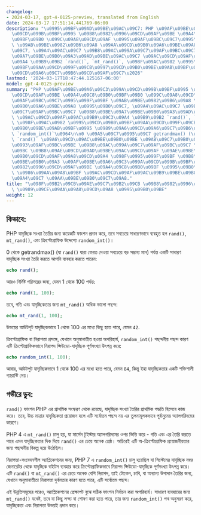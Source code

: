```yaml
---
changelog:
- 2024-03-17, gpt-4-0125-preview, translated from English
date: 2024-03-17 17:51:14.441769-06:00
description: "\u0995\u09BF\u09AD\u09BE\u09AC\u09C7: PHP \u09AF\u09BE\u09A6\u09C3\u099A\
  \u09CD\u099B\u09BF\u0995 \u09B8\u0982\u0996\u09CD\u09AF\u09BE \u09A4\u09C8\u09B0\
  \u09BF\u09B0 \u099C\u09A8\u09CD\u09AF \u0995\u09AF\u09BC\u09C7\u0995\u099F\u09BF\
  \ \u09AB\u09BE\u0982\u09B6\u09A8 \u09AA\u09CD\u09B0\u09A6\u09BE\u09A8 \u0995\u09B0\
  \u09C7, \u09A4\u09AC\u09C7 \u09B8\u09AC\u099A\u09C7\u09AF\u09BC\u09C7 \u09B8\u09BE\
  \u09A7\u09BE\u09B0\u09A3\u09AD\u09BE\u09AC\u09C7 \u09AC\u09CD\u09AF\u09AC\u09B9\u09C3\
  \u09A4 \u09B9\u09B2 `rand()`, `mt_rand()`, \u098F\u09AC\u0982 \u0995\u09CD\u09B0\
  \u09BF\u09AA\u09CD\u099F\u09CB\u0997\u09CD\u09B0\u09BE\u09AB\u09BF\u0995 \u0989\u09A6\
  \u09CD\u09A6\u09C7\u09B6\u09CD\u09AF\u09C7\u2026"
lastmod: '2024-03-17T18:47:44.125167-06:00'
model: gpt-4-0125-preview
summary: "PHP \u09AF\u09BE\u09A6\u09C3\u099A\u09CD\u099B\u09BF\u0995 \u09B8\u0982\u0996\
  \u09CD\u09AF\u09BE \u09A4\u09C8\u09B0\u09BF\u09B0 \u099C\u09A8\u09CD\u09AF \u0995\
  \u09AF\u09BC\u09C7\u0995\u099F\u09BF \u09AB\u09BE\u0982\u09B6\u09A8 \u09AA\u09CD\
  \u09B0\u09A6\u09BE\u09A8 \u0995\u09B0\u09C7, \u09A4\u09AC\u09C7 \u09B8\u09AC\u099A\
  \u09C7\u09AF\u09BC\u09C7 \u09B8\u09BE\u09A7\u09BE\u09B0\u09A3\u09AD\u09BE\u09AC\u09C7\
  \ \u09AC\u09CD\u09AF\u09AC\u09B9\u09C3\u09A4 \u09B9\u09B2 `rand()`, `mt_rand()`,\
  \ \u098F\u09AC\u0982 \u0995\u09CD\u09B0\u09BF\u09AA\u09CD\u099F\u09CB\u0997\u09CD\
  \u09B0\u09BE\u09AB\u09BF\u0995 \u0989\u09A6\u09CD\u09A6\u09C7\u09B6\u09CD\u09AF\u09C7\
  \ `random_int()`\u0964\n\n0 \u09A5\u09C7\u0995\u09C7 getrandmax() (\u09AF\u09BE\
  \ `rand()` \u09A6\u09CD\u09AC\u09BE\u09B0\u09BE \u09AB\u09C7\u09B0\u09A4 \u09A6\u09C7\
  \u0993\u09AF\u09BC\u09BE \u09B8\u09AC\u099A\u09C7\u09AF\u09BC\u09C7 \u09AC\u09A1\
  \u09BC \u09B8\u09AE\u09CD\u09AD\u09BE\u09AC\u09CD\u09AF \u09AE\u09BE\u09A8) \u09AA\
  \u09B0\u09CD\u09AF\u09A8\u09CD\u09A4 \u098F\u0995\u099F\u09BF \u09B8\u09BE\u09A7\
  \u09BE\u09B0\u09A3 \u09AF\u09BE\u09A6\u09C3\u099A\u09CD\u099B\u09BF\u0995 \u09B8\
  \u0982\u0996\u09CD\u09AF\u09BE \u09A4\u09C8\u09B0\u09BF \u0995\u09B0\u09A4\u09C7\
  \ \u0986\u09AA\u09A8\u09BF \u09AC\u09CD\u09AF\u09AC\u09B9\u09BE\u09B0 \u0995\u09B0\
  \u09A4\u09C7 \u09AA\u09BE\u09B0\u09C7\u09A8."
title: "\u098F\u09B2\u09CB\u09AE\u09C7\u09B2\u09CB \u09B8\u0982\u0996\u09CD\u09AF\u09BE\
  \ \u0989\u09CE\u09AA\u09A8\u09CD\u09A8 \u0995\u09B0\u09BE"
weight: 12
---
```


## কিভাবে:
PHP যাদৃচ্ছিক সংখ্যা তৈরির জন্য কয়েকটি ফাংশন প্রদান করে, তবে সবচেয়ে সাধারণভাবে ব্যবহৃত হল `rand()`, `mt_rand()`, এবং ক্রিপ্টোগ্রাফিক উদ্দেশ্যে `random_int()`।

0 থেকে getrandmax() (যা `rand()` দ্বারা ফেরত দেওয়া সবচেয়ে বড় সম্ভাব্য মান) পর্যন্ত একটি সাধারণ যাদৃচ্ছিক সংখ্যা তৈরি করতে আপনি ব্যবহার করতে পারেন:

```PHP
echo rand();
```

আরও নির্দিষ্ট পরিসরের জন্য, যেমন 1 থেকে 100 পর্যন্ত:

```PHP
echo rand(1, 100);
```

তবে, গতি এবং যাদৃচ্ছিকতার জন্য `mt_rand()` অধিক ভালো পছন্দ:

```PHP
echo mt_rand(1, 100);
```

উভয়ের আউটপুট যাদৃচ্ছিকভাবে 1 থেকে 100 এর মধ্যে কিছু হতে পারে, যেমন `42`.

ক্রিপ্টোগ্রাফিক বা নিরাপত্তা প্রসঙ্গে, যেখানে অনুমানাতীত হওয়া অপরিহার্য, `random_int()` পছন্দনীয় পছন্দ কারণ এটি ক্রিপ্টোগ্রাফিকভাবে নিরাপদ প্সিউডো-যাদৃচ্ছিক পূর্ণসংখ্যা উৎপন্ন করে:

```PHP
echo random_int(1, 100);
```

আবার, আউটপুট যাদৃচ্ছিকভাবে 1 থেকে 100 এর মধ্যে হতে পারে, যেমন `84`, কিন্তু ইহা যাদৃচ্ছিকতার একটি শক্তিশালী গ্যারান্টি দেয়।

## গভীরে ডুব:
`rand()` ফাংশন PHP এর প্রাথমিক সংস্করণ থেকে রয়েছে, যাদৃচ্ছিক সংখ্যা তৈরির প্রাথমিক পদ্ধতি হিসেবে কাজ করে। তবে, উচ্চ মাত্রার যাদৃচ্ছিকতা প্রয়োজন হলে এটি সর্বোত্তম পছন্দ নয় এর তুলনামূলকভাবে পূর্বানুমেয় অ্যালগরিদমের কারণে।

PHP 4 এ `mt_rand()` চালু হয়, যা মার্সেন টুইস্টার অ্যালগরিদমের ওপর ভিত্তি করে - গতি এবং এর তৈরি করতে পারে এমন যাদৃচ্ছিকতার দিক দিয়ে `rand()` এর চেয়ে অনেক শ্রেষ্ঠ। অচিরেই এটি অ-ক্রিপ্টোগ্রাফিক প্রয়োজনীয়তার জন্য পছন্দনীয় বিকল্প হয়ে উঠেছিল।

নিরাপত্তা-সংবেদনশীল অ্যাপ্লিকেশনের জন্য, PHP 7 এ `random_int()` চালু হয়েছিল যা সিস্টেমের যাদৃচ্ছিক নম্বর জেনারেটর থেকে যাদৃচ্ছিক বাইটস ব্যবহার করে ক্রিপ্টোগ্রাফিকভাবে নিরাপদ প্সিউডো-যাদৃচ্ছিক পূর্ণসংখ্যা উৎপন্ন করে। এটি `rand()` বা `mt_rand()` এর চেয়ে অনেক বেশি নিরাপদ, তাই টোকেন, চাবি, বা অন্যান্য উপাদান তৈরির জন্য, যেখানে অনুমানাতীতা নিরাপত্তা দুর্বলতার কারণ হতে পারে, এটি সর্বোত্তম পছন্দ।

এই উন্নতিসমূহের পরেও, অ্যাপ্লিকেশনের প্রেক্ষাপট বুঝে সঠিক ফাংশন নির্বাচন করা অপরিহার্য। সাধারণ ব্যবহারের জন্য `mt_rand()` যথেষ্ট, তবে যা কিছু লক্ষ্য বা শোষণ করা হতে পারে, তার জন্য `random_int()` পথ অনুসরণ করে, যাদৃচ্ছিকতা এবং নিরাপত্তা উভয়ই প্রদান করে।
